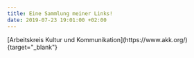 ```yaml
---
title: Eine Sammlung meiner Links!
date: 2019-07-23 19:01:00 +02:00
---
```


<head>
<script async src="https://pagead2.googlesyndication.com/pagead/js/adsbygoogle.js"></script>
<script>
  (adsbygoogle = window.adsbygoogle || []).push({
    google_ad_client: "ca-pub-2853738543634103",
    enable_page_level_ads: true
  });
</script>
</head>
[Arbeitskreis Kultur und Kommunikation](https://www.akk.org/){target="_blank"}